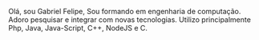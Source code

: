 Olá, sou Gabriel Felipe, Sou formando em engenharia de computação. Adoro pesquisar e integrar com novas tecnologias. Utilizo principalmente Php, Java, Java-Script, C++, NodeJS e C.
